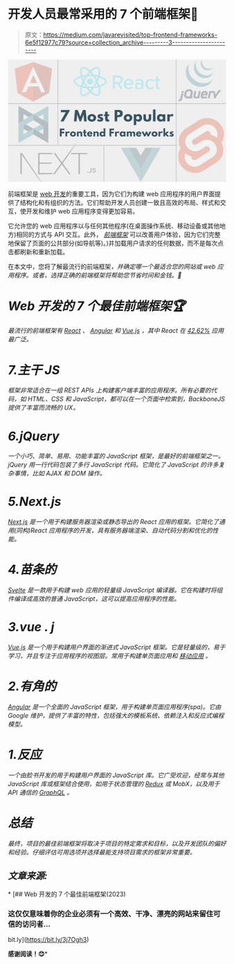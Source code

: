 # 开发人员最常采用的 7 个前端框架💜

> 原文：<https://medium.com/javarevisited/top-frontend-frameworks-6e5f12977c79?source=collection_archive---------3----------------------->

[![](img/6f20613e58846b17008d90f70568f570.png)](https://javarevisited.blogspot.com/2018/01/10-frameworks-java-and-web-developers-should-learn.html)

前端框架是 [web 开发](/javarevisited/10-best-coursera-courses-for-web-development-and-web-design-9ec54ed92dd9)的重要工具，因为它们为构建 web 应用程序的用户界面提供了结构化和有组织的方法。它们帮助开发人员创建一致且高效的布局、样式和交互，使开发和维护 web 应用程序变得更加容易。

它允许您的 web 应用程序以与任何其他程序(在桌面操作系统、移动设备或其他地方)相同的方式与 API 交互。此外， [*前端框架*](/javarevisited/10-best-frontend-and-backend-frameworks-for-java-python-ruby-and-javascript-developers-cce3c951787a) 可以改善用户体验，因为它们完整地保留了页面的公共部分(如导航等)。)并加载用户请求的任何数据，而不是每次点击都刷新和重新加载。

在本文中，您将了解最流行的前端框架[](/javarevisited/10-best-frontend-and-backend-frameworks-for-java-python-ruby-and-javascript-developers-cce3c951787a)*，并确定哪一个最适合您的网站或 web 应用程序。或者，选择正确的前端框架将帮助您节省时间和金钱。🚀*

# *Web 开发的 7 个最佳前端框架🏆*

*最流行的前端框架有 [React](/javarevisited/6-best-websites-to-learn-react-js-coding-for-free-ba7ec5c43433) 、 [Angular](/javarevisited/top-10-angular-books-and-courses-for-beginners-and-experienced-web-developers-best-of-lot-9a2dae87f04c?source=collection_home---4------1-----------------------) 和 [Vue.js](/javarevisited/top-5-online-courses-to-learn-vue-js-in-2021-249e66b60646) ，其中 React 在 [42.62%](https://gist.github.com/tkrotoff/b1caa4c3a185629299ec234d2314e190) 应用最广泛。*

# *7.主干 JS*

*框架非常适合在一组 REST APIs 上构建客户端丰富的应用程序。所有必要的代码，如 HTML、CSS 和 JavaScript，都可以在一个页面中检索到，BackboneJS 提供了丰富而流畅的 UX。*

# *6.jQuery*

*一个小巧、简单、易用、功能丰富的 JavaScript 框架，是最好的前端框架之一。jQuery 用一行代码包装了多行 JavaScript 代码。它简化了 JavaScript 的许多复杂事情，比如 AJAX 和 DOM 操作。*

# *5.Next.js*

*[Next.js](/javarevisited/7-best-online-courses-to-learn-next-js-for-react-developers-ced862a3864) 是一个用于构建服务器渲染或静态导出的 React 应用的框架。它简化了通用(同构)React 应用程序的开发，具有服务器端渲染、自动代码分割和优化的性能。*

# *4.苗条的*

*[Svelte](https://javarevisited.blogspot.com/2020/05/top-3-courses-to-learn-sveltejs-in-2020.html) 是一款用于构建 web 应用的轻量级 JavaScript 编译器。它在构建时将组件编译成高效的普通 JavaScript，这可以提高应用程序的性能。*

# *3.vue . j*

*[Vue.js](/javarevisited/10-free-vue-js-nuxt-js-online-courses-for-beginners-in-2021-a347ea2ad144) 是一个用于构建用户界面的渐进式 JavaScript 框架。它是轻量级的，易于学习，并且专注于应用程序的视图层。常用于构建单页面应用和 [*移动应用*](/javarevisited/10-frameworks-and-libraries-mobile-application-developers-can-learn-in-2020-e0b91391cade) 。*

# *2.有角的*

*[Angular](/javarevisited/10-free-angular-and-react-js-courses-from-udemy-and-coursera-best-of-lot-e67f7d811e6b) 是一个全面的 JavaScript 框架，用于构建单页面应用程序(spa)。它由 Google 维护，提供了丰富的特性，包括强大的模板系统、依赖注入和反应式编程模型。*

# *1.反应*

*一个由脸书开发的用于构建用户界面的 JavaScript 库。它广受欢迎，经常与其他 JavaScript 库或框架结合使用，如用于状态管理的 [Redux](https://javarevisited.blogspot.com/2018/08/top-5-react-js-and-redux-courses-to-learn-online.html) 或 MobX，以及用于 API 通信的 [GraphQL](/javarevisited/top-5-graphql-tutorials-and-courses-for-beginners-fb5543506fc2) 。*

# *总结*

*最终，项目的最佳前端框架将取决于项目的特定需求和目标，以及开发团队的偏好和经验。仔细评估可用选项并选择最能支持项目需求的框架非常重要。*

## *文章来源:*

*[](https://bit.ly/3j7Ogh3) [## Web 开发的 7 个最佳前端框架(2023)

### 这仅仅意味着你的企业必须有一个高效、干净、漂亮的网站来留住可信的访问者…

bit.ly](https://bit.ly/3j7Ogh3) 

**感谢阅读！😊***
